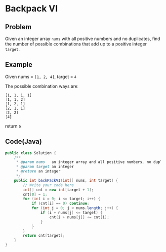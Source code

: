 Backpack VI
===


Problem
-------

Given an integer array ``nums`` with all positive numbers and no duplicates, find the number of possible combinations that add up to a positive integer ``target``.

Example
-------

Given nums = ``[1, 2, 4]``, target = ``4``

The possible combination ways are:

```
[1, 1, 1, 1]
[1, 1, 2]
[1, 2, 1]
[2, 1, 1]
[2, 2]
[4]
```

return ``6``





Code(Java)
----------

```java
public class Solution {
    /**
     * @param nums   an integer array and all positive numbers, no duplicates
     * @param target an integer
     * @return an integer
     */
    public int backPackVI(int[] nums, int target) {
        // Write your code here
        int[] cnt = new int[target + 1];
        cnt[0] = 1;
        for (int i = 0; i <= target; i++) {
            if (cnt[i] == 0) continue;
            for (int j = 0; j < nums.length; j++) {
                if (i + nums[j] <= target) {
                    cnt[i + nums[j]] += cnt[i];
                }
            }
        }
        return cnt[target];
    }
}

```